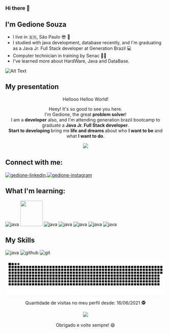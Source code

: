 

### Hi there 👋
## I'm Gedione Souza
- I live in 🇧🇷, São Paulo  😎 🌇
- I studied with java development, database recently, and I'm graduating as a Java Jr. Full Stack developer at Generation Brazil 💻
- Computer technician in training by Senac 🧑‍💻
- I've learned more about HardWare, Java and DataBase. 


![Alt Text](https://th.bing.com/th/id/R.cd59d626dc86397fe45080e6e9c7027d?rik=FMmSpgqbOZPz%2bQ&riu=http%3a%2f%2fstudiopixel.in%2fwp-content%2fuploads%2f2017%2f11%2fsenior-front-end-developer-openings-1.gif&ehk=mUxOzxB0r4nDxzX4RU%2fzPaMHUzaTGpDYRXpWhYVG9%2fQ%3d&risl=&pid=ImgRaw{user}/{repo}/raw/{branch}/path/to/image.gif)



## My presentation
<p align="center">
Hellooo Helloo World! </h6>
</p>
<p align="center">
  Heey! It's so good to see you here. <br>I'm Gedione, the great <strong>problem solver</strong>! <br> I am a <strong>developer</strong> also, and I'm attending generation brazil bootcamp to graduate a <strong>Java Jr. Full Stack developer</strong>.<br />
<strong>Start to developing </strong>bring me<strong> life and dreams </strong>about who <strong>I want to be</strong> and what <strong>I want to do</strong>.

</p>

<p align="center">
<img src="https://pbs.twimg.com/media/C3nCL36W8AMYI4A.jpg" width="300px">
</p>



## Connect with me:
<a href="https://www.linkedin.com/in/gedione-a-dantas-de-souza-92bb2b182/" target="_blank">
<img align="center" alt="gedione-linkedin" height="60" width="70" src="https://cdn.jsdelivr.net/gh/devicons/devicon/icons/linkedin/linkedin-original.svg"
style="max-width:100%;">
</a>
<a href="https://www.instagram.com/ge.souza_20/" target="_blank">
<img align="center" alt="gedione-instagram" height="60" width="70" src="https://cdn.jsdelivr.net/npm/simple-icons@3.0.1/icons/instagram.svg"
style="max-width:100%;">
</a>

## What I'm learning:
<img src="https://cdn.jsdelivr.net/gh/devicons/devicon/icons/mysql/mysql-original-wordmark.svg" alt="java" width="70" height="80" style="max-
  width:100%;"></img>
  <img src="https://cdn.jsdelivr.net/gh/devicons/devicon/icons/spring/spring-original-wordmark.svg" width="70" height="80" style="max-
  width:100%;"></img>
  <img src="https://cdn.jsdelivr.net/gh/devicons/devicon/icons/docker/docker-plain-wordmark.svg" alt="java" width="70" height="80" style="max-
  width:100%;"></img>
  <img src="https://cdn.jsdelivr.net/gh/devicons/devicon/icons/html5/html5-original-wordmark.svg" alt="java" width="70" height="80" style="max-
  width:100%;"></img>
<img src="https://cdn.jsdelivr.net/gh/devicons/devicon/icons/css3/css3-original-wordmark.svg" alt="java" width="70" height="80" style="max-
  width:100%;"></img>
  <img src="https://cdn.jsdelivr.net/gh/devicons/devicon/icons/javascript/javascript-original.svg" alt="java" width="70" height="80" style="max-
  width:100%;"></img>
 <img src="https://cdn.jsdelivr.net/gh/devicons/devicon/icons/angularjs/angularjs-original.svg" alt="java" width="70" height="80" style="max-
  width:100%;"></img>
 
  
 
 ## My Skills
 <img src="https://cdn.jsdelivr.net/gh/devicons/devicon/icons/java/java-original-wordmark.svg" alt="java" width="70" height="80" style="max-
  width:100%;"></img>
  <img src="https://cdn.jsdelivr.net/gh/devicons/devicon/icons/github/github-original.svg" alt="github" width="70" height="80" style="max-
  width:100%;"></img>
   <img src="https://cdn.jsdelivr.net/gh/devicons/devicon/icons/git/git-original.svg" alt="git" width="70" height="80" style="max-
  width:100%;"></img>
  
  ![Snake animation](https://github.com/GedioneSouza/GedioneSouza/blob/output/github-contribution-grid-snake.svg)
  
  <p align="center">
 Quantidade de visitas no meu perfil desde: 16/06/2021 🕵️ <br></p>
<p align="center"> 
   <img alingn="center" src="https://profile-counter.glitch.me/GedioneSouza/count.svg" /></p>
<p align="center">
Obrigado e volte sempre! 😄
</p>
  
  
  
  
 
